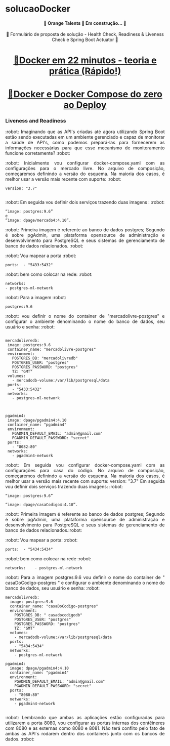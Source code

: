 # solucaoDocker

<h4 align="center"> 
	🚧  Orange Talents  🚀 Em construção...  🚧
</h4>

<p align="center">🚀 Formulário de proposta de solução - Health Check, Readiness & Liveness Check e Spring Boot Actuator 🚀 </p>


<h1 align="center">
    <a href="https://www.youtube.com/watch?v=Kzcz-EVKBEQ">🔗Docker em 22 minutos - teoria e prática (Rápido!)</a>
</h1>

<h1 align="center">
    <a href="https://www.youtube.com/watch?v=yb2udL9GG2U">🔗Docker e Docker Compose do zero ao Deploy</a>
</h1>



### Liveness and Readiness

<p align="justify"> :robot: Imaginando que as API's criadas até agora utilizando Spring Boot estão sendo executadas em um ambiente gerenciado e capaz de monitorar a saúde de API's, como podemos prepará-las para fornecerem as informações necessárias para que esse mecanismo de monitoramento funcione corretamente? :robot: </p>


<p align="justify"> :robot: Inicialmente vou configurar docker-compose.yaml com as configurações para o mercado livre. No arquivo de composição, começaremos definindo a versão do esquema. Na maioria dos casos, é melhor usar a versão mais recente com suporte: :robot: </p>
  
 ```
 version: "3.7"
  
 ```
 
<p align="justify"> :robot: Em seguida vou definir dois serviços trazendo duas imagens : :robot: </p>
 
 ```
“image: postgres:9.6” 
e  
“image: dpage/mercado4:4.10”.

 ```
 
 <p align="justify"> :robot: Primeira imagem é referente ao banco de dados postgres; Segundo é sobre pgAdmin, uma plataforma opensource de administração e desenvolvimento para PostgreSQL e seus sistemas de gerenciamento de banco de dados relacionados. :robot: </p>
 
 <p align="justify"> :robot: Vou mapear a porta   :robot: </p>
  
   ```
  ports:  - "5433:5432"
  
   ```
 <p align="justify"> :robot: bem como colocar na rede: :robot: </p>
  
 ```
 networks:   
- postgres-ml-network
 
 ```

<p align="justify"> :robot: Para a imagem :robot: </p>

 ```
postgres:9.6 

 ```

<p align="justify"> :robot: vou definir o nome do container de "mercadolivre-postgres" e configurar o ambiente denominando o nome do banco de dados, seu usuário e senha: :robot: </p>

 ```
 
mercadolivredb:
  image: postgres:9.6
  container_name: "mercadolivre-postgres"
  environment:
    POSTGRES_DB: "mercadolivredb"
    POSTGRES_USER: "postgres"
    POSTGRES_PASSWORD: "postgres"
    TZ: "GMT"
  volumes:
    - mercadodb-volume:/var/lib/postgresql/data
  ports:
    - "5433:5432"
  networks:
    - postgres-ml-network
    
 ```
 
 ```

pgadmin4:
  image: dpage/pgadmin4:4.10
  container_name: "pgadmin4"
  environment:
    PGADMIN_DEFAULT_EMAIL: "admin@gmail.com"
    PGADMIN_DEFAULT_PASSWORD: "secret"
  ports:
    - "8082:80"
  networks:
    - pgadmin4-network
 
  ```

<p align="justify"> :robot: Em seguida vou configurar docker-compose.yaml com as configurações para casa do código.
No arquivo de composição, começaremos definindo a versão do esquema. Na maioria dos casos, é melhor usar a versão mais recente com suporte: version: "3.7"
Em seguida vou definir dois serviços trazendo duas imagens:  :robot: </p>

```
“image: postgres:9.6” 

```
```
“image: dpage/casaCodigo4:4.10”.

```
<p align="justify"> :robot: Primeira imagem é referente ao banco de dados postgres;
Segundo é sobre pgAdmin, uma plataforma opensource de administração e desenvolvimento para PostgreSQL e seus sistemas de gerenciamento de banco de dados relacionados.:robot: </p>

<p align="justify"> :robot: Vou mapear a porta: :robot: </p>

```
ports:  - "5434:5434"

```

<p align="justify"> :robot:
bem como   colocar na rede
:robot: </p>

```
networks:    - postgres-ml-network

```

<p align="justify"> :robot:
Para a imagem postgres:9.6 vou definir o nome do container de " casaDoCodigo-postgres " e configurar o ambiente denominando o nome do banco de dados, seu usuário e senha:
:robot: </p>

```
mercadolivredb:
  image: postgres:9.6
  container_name: "casaDoCodigo-postgres"
  environment:
    POSTGRES_DB: " casadocodigodb"
    POSTGRES_USER: "postgres"
    POSTGRES_PASSWORD: "postgres"
    TZ: "GMT"
  volumes:
    - mercadodb-volume:/var/lib/postgresql/data
  ports:
    - "5434:5434"
  networks:
    - postgres-ml-network
```

```
pgadmin4:
  image: dpage/pgadmin4:4.10
  container_name: "pgadmin4"
  environment:
    PGADMIN_DEFAULT_EMAIL: "admin@gmail.com"
    PGADMIN_DEFAULT_PASSWORD: "secret"
  ports:
    - "8080:80"
  networks:
    - pgadmin4-network
 
 ```

<p align="justify"> :robot:
Lembrando que ambas as aplicações estão configuradas para utilizarem a porta 8080, vou configurar as portas internas dos contêineres com 8080 e as externas como 8080 e 8081. Não terá conflito pelo fato de ambas as API´s rodarem dentro dos containers junto com os bancos de dados.
:robot: </p>
